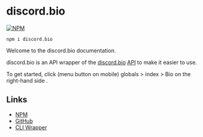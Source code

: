 # discord.bio

[![NPM](https://nodei.co/npm/discord.bio.png?downloads=true&downloadRank=true&stars=true)](https://nodei.co/npm/discord.bio/)

```
npm i discord.bio
```

Welcome to the discord.bio documentation.

discord.bio is an API wrapper of the [discord.bio](https://discord.bio) [API](https://api.discord.bio) to make it easier to use.

To get started, click (menu button on mobile)  globals > index > Bio on the right-hand side .

## Links

- [NPM](https://npmjs.com/package/discord.bio)
- [GitHub](https://github.com/Assfugil/discord.bio)
- [CLI Wrapper](https://github.com/Assfugil/dbio-cli)

